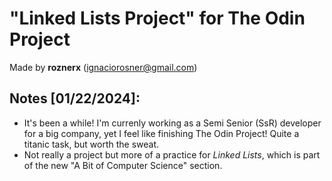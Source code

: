 # "Linked Lists Project" for The Odin Project 

Made by **roznerx** (ignaciorosner@gmail.com)

## Notes [01/22/2024]:

- It's been a while! I'm currenly working as a Semi Senior (SsR) developer for a big company, yet I feel like finishing The Odin Project! Quite a titanic task, but worth the sweat.
- Not really a project but more of a practice for *Linked Lists*, which is part of the new "A Bit of Computer Science" section.
